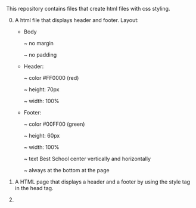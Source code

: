 This repository contains files that create html files with css styling.

0. A html file that displays header and footer.
Layout:

   * Body

        ~ no margin

        ~ no padding

    * Header:

        ~ color #FF0000 (red)

        ~ height: 70px

        ~ width: 100%

    * Footer:

        ~ color #00FF00 (green)

        ~ height: 60px

        ~ width: 100%

        ~ text Best School center vertically and horizontally

        ~ always at the bottom at the page
1. A HTML page that displays a header and a footer by using the style tag in the head tag.

2.
